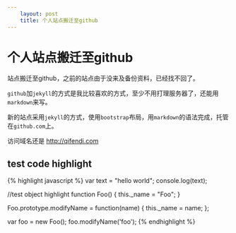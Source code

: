 ```yaml
---
    layout: post
    title: 个人站点搬迁至github
---
```


# 个人站点搬迁至github

站点搬迁至github，之前的站点由于没来及备份资料，已经找不回了。

`github`加`jekyll`的方式是我比较喜欢的方式，至少不用打理服务器了，还能用`markdown`来写。

新的站点采用`jekyll`的方式，使用`bootstrap`布局，用`markdown`的语法完成，托管在`github.com`上。

访问域名还是 <http://qifendi.com>

## test code highlight

{% highlight javascript %}
var text = "hello world";
console.log(text);

//test object highlight
function Foo() {
	this._name = "Foo";
}

Foo.prototype.modifyName = function(name) {
	this._name = name;
};

var foo = new Foo();
foo.modifyName('foo');
{% endhighlight %}